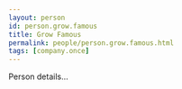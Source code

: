 ```yaml
---
layout: person
id: person.grow.famous
title: Grow Famous
permalink: people/person.grow.famous.html
tags: [company.once]
---
```


Person details...